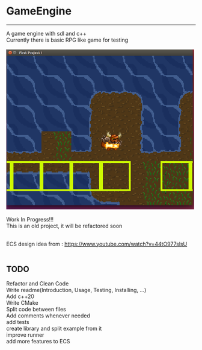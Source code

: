 # GameEngine
---
A game engine with sdl and c++ <br>
Currently there is basic RPG like game for testing <br><br>
![Game](utility/p1.png)

Work In Progress!!! <br>
This is an old project, it will be refactored soon<br><br>

ECS design idea from : https://www.youtube.com/watch?v=44tO977slsU <br><br>

TODO
---
Refactor and Clean Code <br>
Write readme(Introduction, Usage, Testing, Installing, ...)<br>
Add c++20 <br>
Write CMake <br>
Split code between files <br>
Add comments whenever needed <br>
add tests <br>
create library and split example from it <br>
improve runner <br>
add more features to ECS<br>